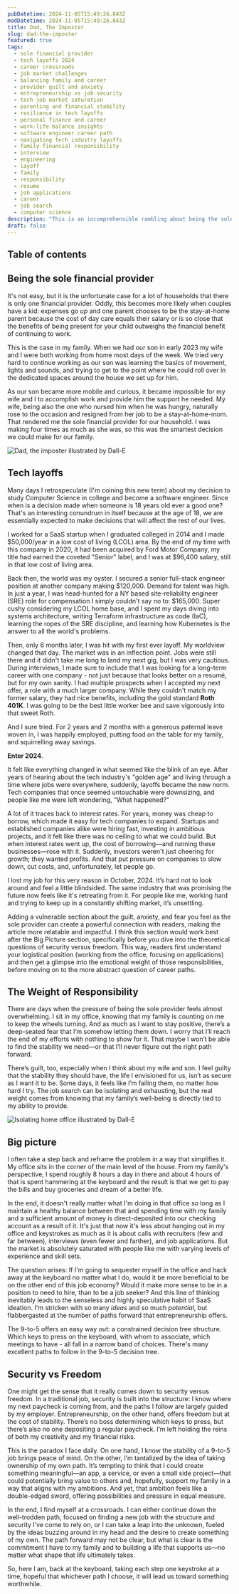 ```yaml
---
pubDatetime: 2024-11-05T15:49:26.843Z
modDatetime: 2024-11-05T15:49:26.843Z
title: Dad, The Imposter
slug: dad-the-imposter
featured: true
tags:
  - sole financial provider
  - tech layoffs 2024
  - career crossroads
  - job market challenges
  - balancing family and career
  - provider guilt and anxiety
  - entrepreneurship vs job security
  - tech job market saturation
  - parenting and financial stability
  - resilience in tech layoffs
  - personal finance and career
  - work-life balance insights
  - software engineer career path
  - navigating tech industry layoffs
  - family financial responsibility
  - interview
  - engineering
  - layoff
  - family
  - responsibility
  - resume
  - job applications
  - career
  - job search
  - computer science
description: "This is an incomprehensible rambling about being the sole financial provider for the family and being a part of the tech layoff, from the perspective of a dad in that situation."
draft: false
---
```


## Table of contents

## Being the sole financial provider

It's not easy, but it is the unfortunate case for a lot of households that there is only one financial provider. Oddly, this becomes more likely when couples have a kid: expenses go *up* and one parent chooses to be the stay-at-home parent because the cost of day care equals their salary or is so close that the benefits of being present for your child outweighs the financial benefit of continuing to work.

This is the case in my family. When we had our son in early 2023 my wife and I were both working from home most days of the week. We tried very hard to continue working as our son was learning the basics of movement, lights and sounds, and trying to get to the point where he could roll over in the dedicated spaces around the house we set up for him.

As our son became more mobile and curious, it became impossible for my wife and I to accomplish work and provide him the support he needed. My wife, being also the one who nursed him when he was hungry, naturally rose to the occasion and resigned from her job to be a stay-at-home-mom. That rendered me the sole financial provider for our household. I was making four times as much as she was, so this was the smartest decision we could make for our family.

 ![Dad, the imposter illustrated by Dall-E](https://ik.imagekit.io/enginyyr/enginyyr-blog/200-dad-the-imposter/DALL_E%202024-11-05%2010.34.35%20-%20A%20heading%20image%20for%20a%20blog%20titled%20'Dad,%20the%20Imposter.'%20The%20scene%20depicts%20a%20father%20sitting%20alone%20in%20a%20quiet,%20dimly%20lit%20home%20office,%20conveying%20feelings%20.webp?updatedAt=1730820925347)


## Tech layoffs

Many days I retrospeculate (I'm coining this new term) about my decision to study Computer Science in college and become a software engineer. Since when is a decision made when someone is 18 years old ever a good one? That's an interesting conundrum in itself because at the age of 18, we are essentially expected to make decisions that will affect the rest of our lives.

I worked for a SaaS startup when I graduated colleged in 2014 and I made $50,000/year in a low cost of living (LCOL) area. By the end of my time with this company in 2020, it had been acquired by Ford Motor Company, my title had earned the coveted "Senior" label, and I was at $96,400 salary, still in that low cost of living area.

Back then, the world was my oyster. I secured a senior full-stack engineer position at another company making $120,000. Demand for talent was high. In just a year, I was head-hunted for a NY based site-reliability engineer (SRE) role for compensation I simply couldn't say no to: $165,000. Super cushy considering my LCOL home base, and I spent my days diving into systems architecture, writing Terraform infrastructure as code (IaC), learning the ropes of the SRE discipline, and learning how Kubernetes is the answer to all the world's problems.

Then, only 6 months later, I was hit with my first ever layoff. My worldview changed that day. The market was in an inflection point. Jobs were still there and it didn't take me long to land my next gig, but I was very cautious. During interviews, I made sure to include that I was looking for a long-term career with one company - not just because that looks better on a resumé, but for my own sanity. I had multiple prospects when I accepted my next offer, a role with a much larger company. While they couldn't match my former salary, they had nice benefits, including the gold standard **Roth 401K**. I was going to be the best little worker bee and save vigorously into that sweet Roth.

And I sure tried. For 2 years and 2 months with a generous paternal leave woven in, I was happily employed, putting food on the table for my family, and squirrelling away savings.

**Enter 2024**. 

It felt like everything changed in what seemed like the blink of an eye. After years of hearing about the tech industry's "golden age" and living through a time where jobs were everywhere, suddenly, layoffs became the new norm. Tech companies that once seemed untouchable were downsizing, and people like me were left wondering, “What happened?”

A lot of it traces back to interest rates. For years, money was cheap to borrow, which made it easy for tech companies to expand. Startups and established companies alike were hiring fast, investing in ambitious projects, and it felt like there was no ceiling to what we could build. But when interest rates went up, the cost of borrowing—and running these businesses—rose with it. Suddenly, investors weren't just cheering for growth; they wanted profits. And that put pressure on companies to slow down, cut costs, and, unfortunately, let people go.

I lost my job for this very reason in October, 2024. It’s hard not to look around and feel a little blindsided. The same industry that was promising the future now feels like it's retreating from it. For people like me, working hard and trying to keep up in a constantly shifting market, it’s unsettling.


Adding a vulnerable section about the guilt, anxiety, and fear you feel as the sole provider can create a powerful connection with readers, making the article more relatable and impactful. I think this section would work best after the Big Picture section, specifically before you dive into the theoretical questions of security versus freedom. This way, readers first understand your logistical position (working from the office, focusing on applications) and then get a glimpse into the emotional weight of those responsibilities, before moving on to the more abstract question of career paths.

## The Weight of Responsibility

There are days when the pressure of being the sole provider feels almost overwhelming. I sit in my office, knowing that my family is counting on me to keep the wheels turning. And as much as I want to stay positive, there’s a deep-seated fear that I’m somehow letting them down. I worry that I’ll reach the end of my efforts with nothing to show for it. That maybe I won’t be able to find the stability we need—or that I’ll never figure out the right path forward.

There’s guilt, too, especially when I think about my wife and son. I feel guilty that the stability they should have, the life I envisioned for us, isn’t as secure as I want it to be. Some days, it feels like I’m failing them, no matter how hard I try. The job search can be isolating and exhausting, but the real weight comes from knowing that my family’s well-being is directly tied to my ability to provide.

 ![Isolating home office illustrated by Dall-E](https://ik.imagekit.io/enginyyr/enginyyr-blog/200-dad-the-imposter/DALL_E%202024-11-05%2010.04.48%20-%20quiet%20home%20office.webp?updatedAt=1730820003005)

## Big picture

I often take a step back and reframe the problem in a way that simplifies it. My office sits in the corner of the main level of the house. From my family's perspective, I spend roughly 8 hours a day in there and about 4 hours of that is spent hammering at the keyboard and the result is that we get to pay the bills and buy groceries and dream of a better life.

In the end, it doesn't really matter what I'm doing in that office so long as I maintain a healthy balance between that and spending time with my family and a sufficient amount of money is direct-deposited into our checking account as a result of it. It's just that now it's less about hanging out in my office and keystrokes as much as it is about calls with recruiters (few and far between), interviews (even fewer and farther), and job applications. But the market is absolutely saturated with people like me with varying levels of experience and skill sets.

The question arises: If I'm going to sequester myself in the office and hack away at the keyboard no matter what I do, would it be more beneficial to be on the other end of this job economy? Would it make more sense to be in a position to need to hire, than to be a job seeker? And this line of thinking inevitably leads to the senseless and highly speculative habit of SaaS ideation. I'm stricken with so many *ideas* and so much *potential*, but flabbergasted at the number of paths forward that entrepreneurship offers.

The 9-to-5 offers an easy way out: a constrained decision tree structure. Which keys to press on the keyboard, with whom to associate, which meetings to have - all fall in a narrow band of choices. There's many excellent paths to follow in the 9-to-5 decision tree.

## Security vs Freedom

One might get the sense that it really comes down to security versus freedom. In a traditional job, security is built into the structure: I know where my next paycheck is coming from, and the paths I follow are largely guided by my employer. Entrepreneurship, on the other hand, offers freedom but at the cost of stability. There’s no boss determining which keys to press, but there’s also no one depositing a regular paycheck. I’m left holding the reins of both my creativity and my financial risks.

This is the paradox I face daily. On one hand, I know the stability of a 9-to-5 job brings peace of mind. On the other, I’m tantalized by the idea of taking ownership of my own path. It’s tempting to think that I could create something meaningful—an app, a service, or even a small side project—that could potentially bring value to others and, hopefully, support my family in a way that aligns with my ambitions. And yet, that ambition feels like a double-edged sword, offering possibilities and pressure in equal measure.

In the end, I find myself at a crossroads. I can either continue down the well-trodden path, focused on finding a new job with the structure and security I’ve come to rely on, or I can take a leap into the unknown, fueled by the ideas buzzing around in my head and the desire to create something of my own. The path forward may not be clear, but what is clear is the commitment I have to my family and to building a life that supports us—no matter what shape that life ultimately takes.

So, here I am, back at the keyboard, taking each step one keystroke at a time, hopeful that whichever path I choose, it will lead us toward something worthwhile.

